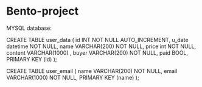 # Bento-project


MYSQL database:

CREATE TABLE user_data (
  id INT NOT NULL AUTO_INCREMENT,
  u_date datetime NOT NULL,
  name VARCHAR(200) NOT NULL,
  price int NOT NULL,
  content VARCHAR(1000) ,
  buyer VARCHAR(200) NOT NULL,
  paid BOOL,
  PRIMARY KEY (id)
);

CREATE TABLE user_email (
  name VARCHAR(200) NOT NULL,
  email VARCHAR(1000) NOT NULL,
  PRIMARY KEY (name)
);
